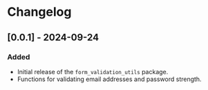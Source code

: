 # Changelog

## [0.0.1] - 2024-09-24
### Added
- Initial release of the `form_validation_utils` package.
- Functions for validating email addresses and password strength.
